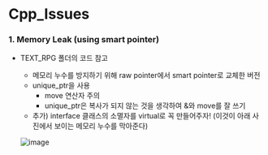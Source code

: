 # Cpp_Issues

### 1. Memory Leak (using smart pointer)
* TEXT_RPG 폴더의 코드 참고
  * 메모리 누수를 방지하기 위해 raw pointer에서 smart pointer로 교체한 버전
   * unique_ptr을 사용
     * move 연산자 주의
     * unique_ptr은 복사가 되지 않는 것을 생각하여 &와 move를 잘 쓰기
  * 추가) interface 클래스의 소멸자를 virtual로 꼭 만들어주자! (이것이 아래 사진에서 보이는 메모리 누수를 막아준다) <div/>
  
  ![image](https://github.com/user-attachments/assets/1fe2970a-0165-4533-8b70-1214cb5e176e)
